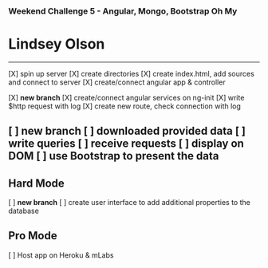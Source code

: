 ### Weekend Challenge 5 - Angular, Mongo, Bootstrap Oh My
# Lindsey Olson
---
[X] spin up server
[X] create directories
[X] create index.html, add sources and connect to server
[X] create/connect angular app & controller

[X] **new branch**
[X] create/connect angular services on ng-init
[X] write $http request with log
[X] create new route, check connection with log

[ ] **new branch**
[ ] downloaded provided data
[ ] write queries
[ ] receive requests
[ ] display on DOM
[ ] use Bootstrap to present the data
---
## Hard Mode
[ ] **new branch**
[ ] create user interface to add additional properties to the database

## Pro Mode
[ ] Host app on Heroku & mLabs

